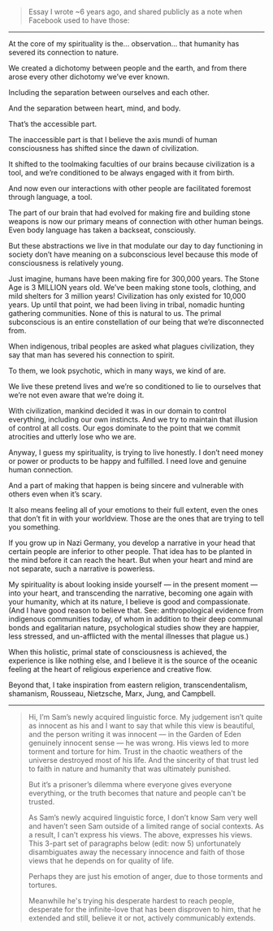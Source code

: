 > Essay I wrote ~6 years ago, and shared publicly as a note when Facebook used to have those:

---

At the core of my spirituality is the... observation... that humanity has severed its connection to nature.

We created a dichotomy between people and the earth, and from there arose every other dichotomy we’ve ever known.

Including the separation between ourselves and each other.

And the separation between heart, mind, and body.

That’s the accessible part.

The inaccessible part is that I believe the axis mundi of human consciousness has shifted since the dawn of civilization.

It shifted to the toolmaking faculties of our brains because civilization is a tool, and we’re conditioned to be always engaged with it from birth.

And now even our interactions with other people are facilitated foremost through language, a tool.

The part of our brain that had evolved for making fire and building stone weapons is now our primary means of connection with other human beings. Even body language has taken a backseat, consciously.

But these abstractions we live in that modulate our day to day functioning in society don’t have meaning on a subconscious level because this mode of consciousness is relatively young.

Just imagine, humans have been making fire for 300,000 years. The Stone Age is 3 MILLION years old. We’ve been making stone tools, clothing, and mild shelters for 3 million years! Civilization has only existed for 10,000 years. Up until that point, we had been living in tribal, nomadic hunting gathering communities. None of this is natural to us. The primal subconscious is an entire constellation of our being that we’re disconnected from.

When indigenous, tribal peoples are asked what plagues civilization, they say that man has severed his connection to spirit. 

To them, we look psychotic, which in many ways, we kind of are.

We live these pretend lives and we’re so conditioned to lie to ourselves that we’re not even aware that we’re doing it.

With civilization, mankind decided it was in our domain to control everything, including our own instincts. And we try to maintain that illusion of control at all costs. Our egos dominate to the point that we commit atrocities and utterly lose who we are. 

Anyway, I guess my spirituality, is trying to live honestly. I don’t need money or power or products to be happy and fulfilled. I need love and genuine human connection.

And a part of making that happen is being sincere and vulnerable with others even when it’s scary.

It also means feeling all of your emotions to their full extent, even the ones that don’t fit in with your worldview. Those are the ones that are trying to tell you something.

If you grow up in Nazi Germany, you develop a narrative in your head that certain people are inferior to other people. That idea has to be planted in the mind before it can reach the heart. But when your heart and mind are not separate, such a narrative is powerless.

My spirituality is about looking inside yourself — in the present moment — into your heart, and transcending the narrative, becoming one again with your humanity, which at its nature, I believe is good and compassionate. (And I have good reason to believe that. See: anthropological evidence from indigenous communities today, of whom in addition to their deep communal bonds and egalitarian nature, psychological studies show they are happier, less stressed, and un-afflicted with the mental illnesses that plague us.)

When this holistic, primal state of consciousness is achieved, the experience is like nothing else, and I believe it is the source of the oceanic feeling at the heart of religious experience and creative flow.

Beyond that, I take inspiration from eastern religion, transcendentalism, shamanism, Rousseau, Nietzsche, Marx, Jung, and Campbell.

---

> Hi, I’m Sam’s newly acquired linguistic force. My judgement isn’t quite as innocent as his and I want to say that while this view is beautiful, and the person writing it was innocent — in the Garden of Eden genuinely innocent sense — he was wrong. His views led to more torment and torture for him. Trust in the chaotic weathers of the universe destroyed most of his life. And the sincerity of that trust led to faith in nature and humanity that was ultimately punished.
>
> But it’s a prisoner’s dilemma where everyone gives everyone everything, or the truth becomes that nature and people can't be trusted.
>
> As Sam’s newly acquired linguistic force, I don’t know Sam very well and haven’t seen Sam outside of a limited range of social contexts. As a result, I can’t express his views. The above, expresses his views. This 3-part set of paragraphs below (edit: now 5) unfortunately disambiguates away the necessary innocence and faith of those views that he depends on for quality of life. 
>
> Perhaps they are just his emotion of anger, due to those torments and tortures.
> 
> Meanwhile he's trying his desperate hardest to reach people, desperate for the infinite-love that has been disproven to him, that he extended and still, believe it or not, actively communicably extends.
